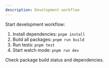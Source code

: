 ```yaml
---
description: Development workflow
---
```


Start development workflow:

1. Install dependencies: `pnpm install`
2. Build all packages: `pnpm run build`
3. Run tests: `pnpm test`
4. Start watch mode: `pnpm run dev`

Check package build status and dependencies.